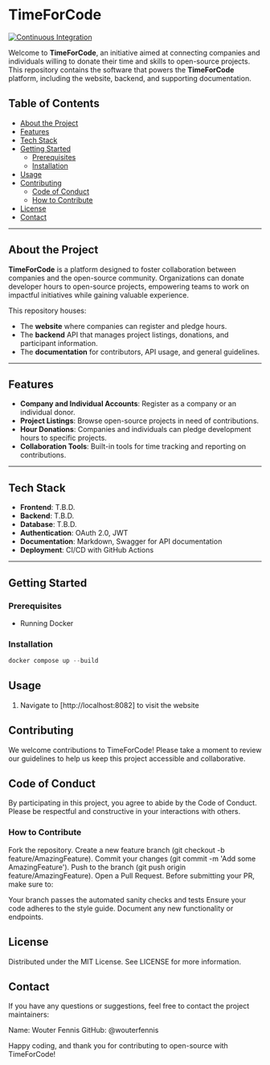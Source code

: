# TimeForCode

[![Continuous Integration](https://github.com/wouterfennis/TimeForCode/actions/workflows/build.yaml/badge.svg)](https://github.com/wouterfennis/TimeForCode/actions/workflows/build.yaml)

Welcome to **TimeForCode**, an initiative aimed at connecting companies and
 individuals willing to donate their time and skills to open-source projects.
  This repository contains the software that powers the **TimeForCode**
   platform, including the website, backend, and supporting documentation.

## Table of Contents

- [About the Project](#about-the-project)
- [Features](#features)
- [Tech Stack](#tech-stack)
- [Getting Started](#getting-started)
  - [Prerequisites](#prerequisites)
  - [Installation](#installation)
- [Usage](#usage)
- [Contributing](#contributing)
  - [Code of Conduct](#code-of-conduct)
  - [How to Contribute](#how-to-contribute)
- [License](#license)
- [Contact](#contact)

---

## About the Project

**TimeForCode** is a platform designed to foster collaboration between
 companies and the open-source community. Organizations can donate developer
  hours to open-source projects, empowering teams to work on impactful
   initiatives while gaining valuable experience.

This repository houses:

- The **website** where companies can register and pledge hours.
- The **backend** API that manages project listings, donations, and participant
 information.
- The **documentation** for contributors, API usage, and general guidelines.

---

## Features

- **Company and Individual Accounts**: Register as a company or an individual
 donor.
- **Project Listings**: Browse open-source projects in need of contributions.
- **Hour Donations**: Companies and individuals can pledge development hours
 to specific projects.
- **Collaboration Tools**: Built-in tools for time tracking and reporting
 on contributions.

---

## Tech Stack

- **Frontend**: T.B.D.
- **Backend**: T.B.D.
- **Database**: T.B.D.
- **Authentication**: OAuth 2.0, JWT
- **Documentation**: Markdown, Swagger for API documentation
- **Deployment**: CI/CD with GitHub Actions

---

## Getting Started

### Prerequisites

- Running Docker

### Installation

```powershell
docker compose up --build
```

## Usage

1. Navigate to [http://localhost:8082] to visit the website

## Contributing

We welcome contributions to TimeForCode! Please take a moment to review our
 guidelines to help us keep this project accessible and collaborative.

## Code of Conduct

By participating in this project, you agree to abide by the Code of Conduct.
 Please be respectful and constructive in your interactions with others.

### How to Contribute

Fork the repository.
Create a new feature branch (git checkout -b feature/AmazingFeature).
Commit your changes (git commit -m 'Add some AmazingFeature').
Push to the branch (git push origin feature/AmazingFeature).
Open a Pull Request.
Before submitting your PR, make sure to:

Your branch passes the automated sanity checks and tests
Ensure your code adheres to the style guide.
Document any new functionality or endpoints.

## License

Distributed under the MIT License. See LICENSE for more information.

## Contact

If you have any questions or suggestions, feel free to contact the project
 maintainers:

Name: Wouter Fennis
GitHub: @wouterfennis

Happy coding, and thank you for contributing to open-source with TimeForCode!
